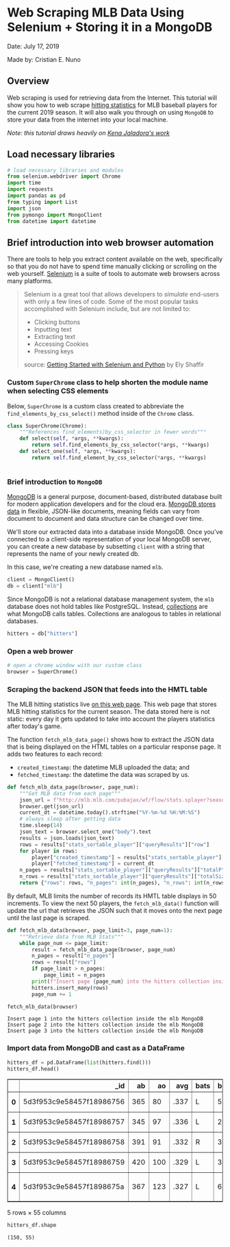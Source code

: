 
# Web Scraping MLB Data Using Selenium + Storing it in a MongoDB

Date: July 17, 2019

Made by: Cristian E. Nuno

## Overview

Web scraping is used for retrieving data from the Internet. This tutorial will show you how to web scrape [hitting statistics](http://mlb.mlb.com/stats/sortable.jsp#elem=%5Bobject+Object%5D&tab_level=child&click_text=Sortable+Player+hitting&game_type='R'&season=2019&season_type=ANY&league_code='MLB'&sectionType=sp&statType=hitting&page=1&ts=1563409038614&sortColumn=avg&sortOrder='desc'&extended=0) for MLB baseball players for the current 2019 season. It will also walk you through on using `MongoDB` to store your data from the internet into your local machine.

*Note: this tutorial draws heavily on [Kena Jaladora's work](https://github.com/kenajalodara/webscraping_players/blob/master/WebScraping_Player.ipynb)*

## Load necessary libraries


```python
# load necessary libraries and modules
from selenium.webdriver import Chrome
import time
import requests
import pandas as pd
from typing import List
import json
from pymongo import MongoClient
from datetime import datetime
```

## Brief introduction into web browser automation

There are tools to help you extract content available on the web, specifically so that you do not have to spend time manually clicking or scrolling on the web yourself. [Selenium](https://www.seleniumhq.org/) is a suite of tools to automate web browsers across many platforms. 

> Selenium is a great tool that allows developers to *simulate* end-users with only a few lines of code. Some of the most popular tasks accomplished with Selenium include, but are not limited to:
> * Clicking buttons
> * Inputting text
> * Extracting text
> * Accessing Cookies
> * Pressing keys
>
> source: [Getting Started with Selenium and Python](https://stackabuse.com/getting-started-with-selenium-and-python/) by Ely Shaffir

### Custom `SuperChrome` class to help shorten the module name when selecting CSS elements

Below, `SuperChrome` is a custom class created to abbreviate the `find_elements_by_css_select()` method inside of the `Chrome` class. 


```python
class SuperChrome(Chrome):
    """References find_elements)by_css_selector in fewer words"""
    def select(self, *args, **kwargs):
        return self.find_elements_by_css_selector(*args, **kwargs)
    def select_one(self, *args, **kwargs):
        return self.find_element_by_css_selector(*args, **kwargs)
    
```

### Brief introduction to `MongoDB`

[MongoDB](https://www.mongodb.com/) is a general purpose, document-based, distributed database built for modern application developers and for the cloud era. [MongoDB stores data](https://www.mongodb.com/what-is-mongodb) in flexible, JSON-like documents, meaning fields can vary from document to document and data structure can be changed over time.

We'll store our extracted data into a database inside MongoDB. Once you've connected to a client-side representation of your local MongoDB server, you can create a new database by subsetting `client` with a string that represents the name of your newly created db.

In this case, we're creating a new database named `mlb`.


```python
client = MongoClient()
db = client["mlb"]
```

Since MongoDB is not a relational database management system, the `mlb` database does not hold tables like PostgreSQL. Instead, [collections](https://docs.mongodb.com/manual/core/databases-and-collections/) are what MongoDB calls tables. Collections are analogous to tables in relational databases.


```python
hitters = db["hitters"]
```

### Open a web brower


```python
# open a chrome window with our custom class
browser = SuperChrome()
```

### Scraping the backend JSON that feeds into the HMTL table

The MLB hitting statistics live [on this web page](http://mlb.mlb.com/stats/sortable.jsp#elem=%5Bobject+Object%5D&tab_level=child&click_text=Sortable+Player+hitting&game_type='R'&season=2019&season_type=ANY&league_code='MLB'&sectionType=sp&statType=hitting&page=1&ts=1564445154674&sortColumn=avg&sortOrder='desc'&extended=0). This web page that stores MLB hitting statistics for the current season. The data stored here is not static: every day it gets updated to take into account the players statistics after today's game.

The function `fetch_mlb_data_page()` shows how to extract the JSON data that is being displayed on the HTML tables on a particular response page. It adds two features to each record:

* `created_timestamp`: the datetime MLB uploaded the data; and
* `fetched_timestamp`: the datetime the data was scraped by us.


```python
def fetch_mlb_data_page(browser, page_num):
    """Get MLB data from each page"""
    json_url = f"http://mlb.mlb.com/pubajax/wf/flow/stats.splayer?season=2019&sort_order=%27desc%27&sort_column=%27avg%27&stat_type=hitting&page_type=SortablePlayer&game_type=%27R%27&player_pool=QUALIFIER&season_type=ANY&sport_code=%27mlb%27&results=1000&recSP={page_num}&recPP=50"
    browser.get(json_url)
    current_dt = datetime.today().strftime("%Y-%m-%d %H:%M:%S")
    # always sleep after getting data
    time.sleep(14)
    json_text = browser.select_one("body").text
    results = json.loads(json_text)
    rows = results["stats_sortable_player"]["queryResults"]["row"]
    for player in rows:
        player["created_timestamp"] = results["stats_sortable_player"]["queryResults"]["created"]
        player["fetched_timestamp"] = current_dt
    n_pages = results["stats_sortable_player"]["queryResults"]["totalP"]
    n_rows = results["stats_sortable_player"]["queryResults"]["totalSize"]
    return {"rows": rows, "n_pages": int(n_pages), "n_rows": int(n_rows)}
```

By default, MLB limits the number of records its HMTL table displays in 50 increments. To view the next 50 players, the `fetch_mlb_data()` function will update the url that retrieves the JSON such that it moves onto the next page until the last page is scraped.


```python
def fetch_mlb_data(browser, page_limit=3, page_num=1):
    """Retrieve data from MLB Stats"""
    while page_num <= page_limit:
        result = fetch_mlb_data_page(browser, page_num)
        n_pages = result["n_pages"]
        rows = result["rows"]
        if page_limit > n_pages:
            page_limit = n_pages
        print(f"Insert page {page_num} into the hitters collection inside the mlb MongoDB")
        hitters.insert_many(rows)
        page_num += 1
```


```python
fetch_mlb_data(browser)
```

    Insert page 1 into the hitters collection inside the mlb MongoDB
    Insert page 2 into the hitters collection inside the mlb MongoDB
    Insert page 3 into the hitters collection inside the mlb MongoDB


### Import data from MongoDB and cast as a DataFrame


```python
hitters_df = pd.DataFrame(list(hitters.find()))
hitters_df.head()
```




<div>
<style scoped>
    .dataframe tbody tr th:only-of-type {
        vertical-align: middle;
    }

    .dataframe tbody tr th {
        vertical-align: top;
    }

    .dataframe thead th {
        text-align: right;
    }
</style>
<table border="1" class="dataframe">
  <thead>
    <tr style="text-align: right;">
      <th></th>
      <th>_id</th>
      <th>ab</th>
      <th>ao</th>
      <th>avg</th>
      <th>bats</th>
      <th>bb</th>
      <th>created_timestamp</th>
      <th>cs</th>
      <th>d</th>
      <th>fetched_timestamp</th>
      <th>...</th>
      <th>sport_id</th>
      <th>t</th>
      <th>tb</th>
      <th>team</th>
      <th>team_abbrev</th>
      <th>team_brief</th>
      <th>team_id</th>
      <th>team_name</th>
      <th>tpa</th>
      <th>xbh</th>
    </tr>
  </thead>
  <tbody>
    <tr>
      <th>0</th>
      <td>5d3f953c9e58457f18986756</td>
      <td>365</td>
      <td>80</td>
      <td>.337</td>
      <td>L</td>
      <td>59</td>
      <td>2019-07-30T00:04:32</td>
      <td>2</td>
      <td>21</td>
      <td>2019-07-29 17:54:06</td>
      <td>...</td>
      <td>1</td>
      <td>3</td>
      <td>258</td>
      <td>mil</td>
      <td>MIL</td>
      <td>Brewers</td>
      <td>158</td>
      <td>Milwaukee Brewers</td>
      <td>433</td>
      <td>60</td>
    </tr>
    <tr>
      <th>1</th>
      <td>5d3f953c9e58457f18986757</td>
      <td>345</td>
      <td>97</td>
      <td>.336</td>
      <td>L</td>
      <td>20</td>
      <td>2019-07-30T00:04:32</td>
      <td>5</td>
      <td>27</td>
      <td>2019-07-29 17:54:06</td>
      <td>...</td>
      <td>1</td>
      <td>1</td>
      <td>175</td>
      <td>nyn</td>
      <td>NYM</td>
      <td>Mets</td>
      <td>121</td>
      <td>New York Mets</td>
      <td>380</td>
      <td>38</td>
    </tr>
    <tr>
      <th>2</th>
      <td>5d3f953c9e58457f18986758</td>
      <td>391</td>
      <td>91</td>
      <td>.332</td>
      <td>R</td>
      <td>31</td>
      <td>2019-07-30T00:04:32</td>
      <td>2</td>
      <td>23</td>
      <td>2019-07-29 17:54:06</td>
      <td>...</td>
      <td>1</td>
      <td>2</td>
      <td>202</td>
      <td>nya</td>
      <td>NYY</td>
      <td>Yankees</td>
      <td>147</td>
      <td>New York Yankees</td>
      <td>428</td>
      <td>40</td>
    </tr>
    <tr>
      <th>3</th>
      <td>5d3f953c9e58457f18986759</td>
      <td>420</td>
      <td>100</td>
      <td>.329</td>
      <td>L</td>
      <td>34</td>
      <td>2019-07-30T00:04:32</td>
      <td>6</td>
      <td>36</td>
      <td>2019-07-29 17:54:06</td>
      <td>...</td>
      <td>1</td>
      <td>3</td>
      <td>243</td>
      <td>bos</td>
      <td>BOS</td>
      <td>Red Sox</td>
      <td>111</td>
      <td>Boston Red Sox</td>
      <td>458</td>
      <td>60</td>
    </tr>
    <tr>
      <th>4</th>
      <td>5d3f953c9e58457f1898675a</td>
      <td>367</td>
      <td>123</td>
      <td>.327</td>
      <td>L</td>
      <td>65</td>
      <td>2019-07-30T00:04:32</td>
      <td>5</td>
      <td>20</td>
      <td>2019-07-29 17:54:06</td>
      <td>...</td>
      <td>1</td>
      <td>2</td>
      <td>246</td>
      <td>lan</td>
      <td>LAD</td>
      <td>Dodgers</td>
      <td>119</td>
      <td>Los Angeles Dodgers</td>
      <td>440</td>
      <td>56</td>
    </tr>
  </tbody>
</table>
<p>5 rows × 55 columns</p>
</div>




```python
hitters_df.shape
```




    (150, 55)


